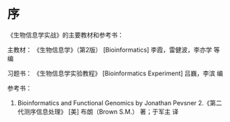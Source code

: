 # 序

《生物信息学实战》的主要教材和参考书：

主教材： 
《生物信息学》（第2版） [Bioinformatics] 李霞，雷健波，李亦学 等 编 

习题书： 
《生物信息学实验教程》 [Bioinformatics Experiment] 吕巍，李滨 编 


参考书： 
1. Bioinformatics and Functional Genomics by Jonathan Pevsner 
2.《第二代测序信息处理》 [美] 布朗（Brown S.M.） 著；于军主 译 
